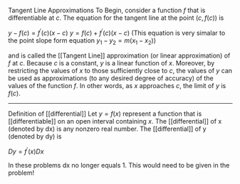 Tangent Line Approximations
To Begin, consider a function *f* that is differentiable at *c*. The equation for the tangent line at the point $\left(c,f\left(c\right)\right)$ is

$y-f\left(c\right)=f^{\prime}\left(c\right)\left(x-c\right)$
$y=f\left(c\right)+f^{\prime}\left(c\right)\left(x-c\right)$
(This equation is very simalar to the point slope form equation $y_1-y_2=m\left(x_1-x_2\right)$)

and is called the [[Tangent Line]] approximation (or linear approximation) of *f* at *c*. Because *c* is a constant, *y* is a linear function of *x*. Moreover, by restricting the values of *x* to those sufficiently close to *c*, the values of *y* can be used as approximations (to any desired degree of accuracy) of the values of the function *f*. In other words, as *x* approaches *c*, the limit of *y* is $f\left(c\right)$.

------
Definition of [[differential]]
Let $y=f\left(x\right)$ represent a function that is [[differentiable]] on an open interval containing *x*. The [[differential]] of x (denoted by dx) is any nonzero real number. The [[differential]] of y (denoted by dy) is 

$D y=f^{\prime}\left(x\right)D x$

In these problems dx no longer equals 1. This would need to be given in the problem!

